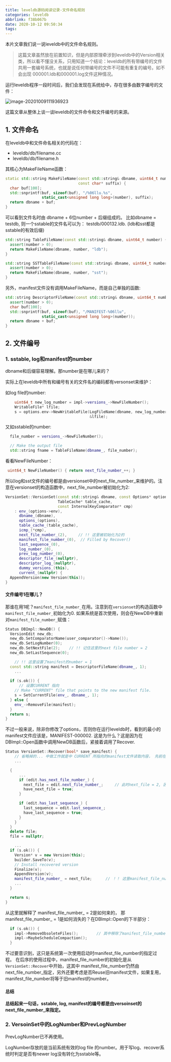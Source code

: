 ```yaml
---
title: leveldb源码阅读记录-文件命名规则
categories: leveldb
abbrlink: f38b067b
date: 2020-10-12 09:50:34
tags:
---
```


本片文章我们说一说leveldb中的文件命名规则。

> 这篇文章虽然放在前置知识，但是内部原理牵涉到leveldb中的Version相关类，所以看不懂没关系，只用知道一个结论：leveldb的所有带编号的文件共用一套编号系统，也就是说任何带编号的文件不可能有重复的编号。如不会出现 000001.ldb和000001.log文件这种情况。

<!--more-->

运行leveldb程序一段时间后，我们会发现在系统给中，存在很多由数字编号的文件：

![image-20201009111936923](https://ravenxrz-blog.oss-cn-chengdu.aliyuncs.com/img/github_img/image-20201009111936923.png)

这篇文章从整体上谈一谈leveldb的文件命令和文件编号的来源。

## 1. 文件命名

在leveldb中和文件命名相关的代码在：

- leveldb/db/filename.cc
- leveldb/db/filename.h

其核心为MakeFileName函数：

```c++
static std::string MakeFileName(const std::string& dbname, uint64_t number,
                                const char* suffix) {
  char buf[100];
  std::snprintf(buf, sizeof(buf), "/%06llu.%s",
                static_cast<unsigned long long>(number), suffix);
  return dbname + buf;
}

```

可以看到文件名时由 dbname + 6位number + 后缀组成的。 比如dbname = testdb, 则一个sstable的文件名可以为： testdb/000132.ldb. (ldb和sst都是sstable的有效后缀)

```c++
std::string TableFileName(const std::string& dbname, uint64_t number) {
  assert(number > 0);
  return MakeFileName(dbname, number, "ldb");
}

std::string SSTTableFileName(const std::string& dbname, uint64_t number) {
  assert(number > 0);
  return MakeFileName(dbname, number, "sst");
}
```

另外，manifest文件没有调用MakeFileName，而是自己单独的函数:

```c++
std::string DescriptorFileName(const std::string& dbname, uint64_t number) {
  assert(number > 0);
  char buf[100];
  std::snprintf(buf, sizeof(buf), "/MANIFEST-%06llu",
                static_cast<unsigned long long>(number));
  return dbname + buf;
}
```

## 2. 文件编号

### 1. sstable, log和manifest的number

dbname和后缀容易理解。那number是在哪儿来的？

实际上在leveldb中所有和编号有关的文件名的编码都有versonset来维护：

如log file的number:

```c++
    uint64_t new_log_number = impl->versions_->NewFileNumber();
    WritableFile* lfile;
    s = options.env->NewWritableFile(LogFileName(dbname, new_log_number),
                                     &lfile);
```

又如sstable的number:

```c++
  file_number = versions_->NewFileNumber();

  // Make the output file
  std::string fname = TableFileName(dbname_, file_number);
```

看看NewFileNumber：

```c++
 uint64_t NewFileNumber() { return next_file_number_++; }
```

所以log和sst文件的编号都是由versionset中的next_file_number_来维护的。注意在versionset的构造函数中，next_file_number被初始化为2:

```c++
VersionSet::VersionSet(const std::string& dbname, const Options* options,
                       TableCache* table_cache,
                       const InternalKeyComparator* cmp)
    : env_(options->env),
      dbname_(dbname),
      options_(options),
      table_cache_(table_cache),
      icmp_(*cmp),
      next_file_number_(2),		// !! 这里被初始化为2的
      manifest_file_number_(0),  // Filled by Recover()
      last_sequence_(0),
      log_number_(0),
      prev_log_number_(0),
      descriptor_file_(nullptr),
      descriptor_log_(nullptr),
      dummy_versions_(this),
      current_(nullptr) {
  AppendVersion(new Version(this));
}
```

#### 文件编号1在哪儿？

那谁在用1呢？`manifest_file_number_`在用。注意到在`versionset`的构造函数中`manifest_file_number_`初始化为0. 如果系统是首次使用，则会在NewDB中重新对`manifest_file_number_`赋值：

```c++
Status DBImpl::NewDB() {
  VersionEdit new_db;
  new_db.SetComparatorName(user_comparator()->Name());
  new_db.SetLogNumber(0);
  new_db.SetNextFile(2);	// !! 记住这里的next file number = 2
  new_db.SetLastSequence(0);

    // !! 这里设置了manifest的number = 1
  const std::string manifest = DescriptorFileName(dbname_, 1);
	...
    
  if (s.ok()) {
      // 设置CURRENT 指向
    // Make "CURRENT" file that points to the new manifest file.
    s = SetCurrentFile(env_, dbname_, 1);
  } else {
    env_->RemoveFile(manifest);
  }
  return s;
}
```

不过一般来说，除非你修改了options，否则你在运行leveldb时，看到的最小的manifest文件应该是，MANIFEST-000002. 这是为什么？这是因为在DBImpl::Open函数中调用NewDB函数后，紧接着调用了Recover.

```c++
Status VersionSet::Recover(bool* save_manifest) {
    // 省略掉的... 中做工作就是中 CURRENT 所指向的manifest文件读取内容， 先前在NewDB中CURRENT指向 manifest000001
	...

  {
  	  ...
      if (edit.has_next_file_number_) {
        next_file = edit.next_file_number_;		// 此时next_file = 2, 因为在NewDB中 next_file_number_ 被设置为2
        have_next_file = true;
      }

      if (edit.has_last_sequence_) {
        last_sequence = edit.last_sequence_;
        have_last_sequence = true;
      }
    }
  }
  delete file;
  file = nullptr;

	...
  if (s.ok()) {
    Version* v = new Version(this);
    builder.SaveTo(v);
    // Install recovered version
    Finalize(v);
    AppendVersion(v);
    manifest_file_number_ = next_file;		// ！！ 这里manifest_file_number_ = 2
 	...
  }

  return s;
}
```

从这里就解释了 manifest_file_number_ = 2是如何来的， 那manifest_file_number_ = 1是如何消失的？在DBImpl::Open的下半部分：

```c++
  if (s.ok()) {
    impl->RemoveObsoleteFiles();		// 其中移除了manifest_file_number = 1时的文件
    impl->MaybeScheduleCompaction();
  }
```

不过要意识到，这只是系统第一次使用启动时manifest_file_number的指定过程。 在后序的使用过程中，manifest_file_number的初始化是从`VersionSet::Recover`中开始，这其中 manifest_file_number仍然由next_file_number_指定，另外还要考虑是否Reuse旧manifest文件，如果复用，manifest_file_number将等于旧manifest的number。

#### 总结

**总结起来一句话，sstable, log, manifest的编号都是由versoinset的next_file_number_来指定。**

### 2. VersoinSet中的LogNumber和PrevLogNumber

PrevLogNumber已不再使用。

LogNumber存放的是当前系统有效的log file 的number。用于写log、recover系统时判定是否有newer log没有转化为sstable等。



